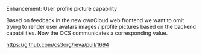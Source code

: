 Enhancement: User profile picture capability

Based on feedback in the new ownCloud web frontend we want to omit trying to render 
user avatars images / profile pictures based on the backend capabilities. Now the 
OCS communicates a corresponding value.

https://github.com/cs3org/reva/pull/1694
